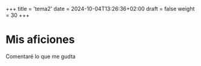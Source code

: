 +++
title = 'tema2'
date = 2024-10-04T13:26:36+02:00
draft = false
weight = 30
+++
# Mis aficiones

Comentaré lo que me gudta